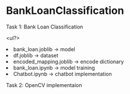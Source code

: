 # BankLoanClassification
Task 1: Bank Loan Classification <br>
    <p>
    <ul?>
        <li>bank_loan.joblib -> model</li>
        <li>df.joblib -> dataset</li>
        <li>encoded_mapping.joblib -> encode dictionary</li>
        <li>bank_loan.ipynb -> model training</li>
        <li>Chatbot.ipynb -> chatbot implementation</li>
    </ul></p>
Task 2: OpenCV implementaion
